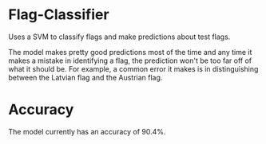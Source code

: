 # Flag-Classifier
Uses a SVM to classify flags and make predictions about test flags.

The model makes pretty good predictions most of the time and any time it makes a mistake in identifying a flag, the prediction won't be too far off of what it should be. For example, a common error it makes is in distinguishing between the Latvian flag and the Austrian flag.

# Accuracy
The model currently has an accuracy of 90.4%.
